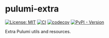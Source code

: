 # pulumi-extra

[![License: MIT](https://img.shields.io/badge/License-MIT-yellow.svg)](https://opensource.org/licenses/MIT)
[![CI](https://github.com/lasuillard/pulumi-extra/actions/workflows/ci.yaml/badge.svg)](https://github.com/lasuillard/pulumi-extra/actions/workflows/ci.yaml)
[![codecov](https://codecov.io/gh/lasuillard/pulumi-extra/graph/badge.svg?token=uuckU93NAu)](https://codecov.io/gh/lasuillard/pulumi-extra)
[![PyPI - Version](https://img.shields.io/pypi/v/pulumi-extra)](https://pypi.org/project/pulumi-extra/)

Extra Pulumi utils and resources.
